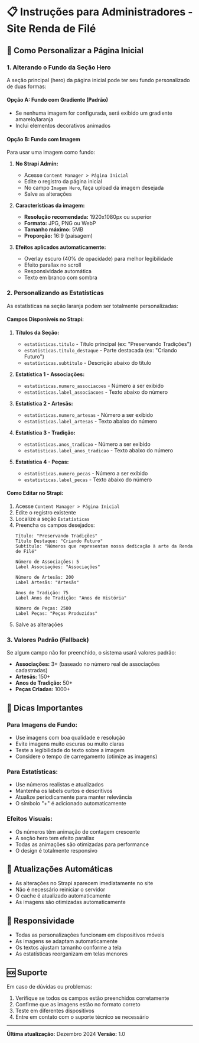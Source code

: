 # 📋 Instruções para Administradores - Site Renda de Filé

## 🎨 Como Personalizar a Página Inicial

### 1. Alterando o Fundo da Seção Hero

A seção principal (hero) da página inicial pode ter seu fundo personalizado de duas formas:

#### **Opção A: Fundo com Gradiente (Padrão)**
- Se nenhuma imagem for configurada, será exibido um gradiente amarelo/laranja
- Inclui elementos decorativos animados

#### **Opção B: Fundo com Imagem**
Para usar uma imagem como fundo:

1. **No Strapi Admin:**
   - Acesse `Content Manager > Página Inicial`
   - Edite o registro da página inicial
   - No campo `Imagem Hero`, faça upload da imagem desejada
   - Salve as alterações

2. **Características da imagem:**
   - **Resolução recomendada:** 1920x1080px ou superior
   - **Formato:** JPG, PNG ou WebP
   - **Tamanho máximo:** 5MB
   - **Proporção:** 16:9 (paisagem)

3. **Efeitos aplicados automaticamente:**
   - Overlay escuro (40% de opacidade) para melhor legibilidade
   - Efeito parallax no scroll
   - Responsividade automática
   - Texto em branco com sombra

### 2. Personalizando as Estatísticas

As estatísticas na seção laranja podem ser totalmente personalizadas:

#### **Campos Disponíveis no Strapi:**

1. **Títulos da Seção:**
   - `estatisticas.titulo` - Título principal (ex: "Preservando Tradições")
   - `estatisticas.titulo_destaque` - Parte destacada (ex: "Criando Futuro")
   - `estatisticas.subtitulo` - Descrição abaixo do título

2. **Estatística 1 - Associações:**
   - `estatisticas.numero_associacoes` - Número a ser exibido
   - `estatisticas.label_associacoes` - Texto abaixo do número

3. **Estatística 2 - Artesãs:**
   - `estatisticas.numero_artesas` - Número a ser exibido
   - `estatisticas.label_artesas` - Texto abaixo do número

4. **Estatística 3 - Tradição:**
   - `estatisticas.anos_tradicao` - Número a ser exibido
   - `estatisticas.label_anos_tradicao` - Texto abaixo do número

5. **Estatística 4 - Peças:**
   - `estatisticas.numero_pecas` - Número a ser exibido
   - `estatisticas.label_pecas` - Texto abaixo do número

#### **Como Editar no Strapi:**

1. Acesse `Content Manager > Página Inicial`
2. Edite o registro existente
3. Localize a seção `Estatísticas`
4. Preencha os campos desejados:
   ```
   Título: "Preservando Tradições"
   Título Destaque: "Criando Futuro"
   Subtítulo: "Números que representam nossa dedicação à arte da Renda de Filé"
   
   Número de Associações: 5
   Label Associações: "Associações"
   
   Número de Artesãs: 200
   Label Artesãs: "Artesãs"
   
   Anos de Tradição: 75
   Label Anos de Tradição: "Anos de História"
   
   Número de Peças: 2500
   Label Peças: "Peças Produzidas"
   ```
5. Salve as alterações

### 3. Valores Padrão (Fallback)

Se algum campo não for preenchido, o sistema usará valores padrão:

- **Associações:** 3+ (baseado no número real de associações cadastradas)
- **Artesãs:** 150+
- **Anos de Tradição:** 50+
- **Peças Criadas:** 1000+

## 🎯 Dicas Importantes

### **Para Imagens de Fundo:**
- Use imagens com boa qualidade e resolução
- Evite imagens muito escuras ou muito claras
- Teste a legibilidade do texto sobre a imagem
- Considere o tempo de carregamento (otimize as imagens)

### **Para Estatísticas:**
- Use números realistas e atualizados
- Mantenha os labels curtos e descritivos
- Atualize periodicamente para manter relevância
- O símbolo "+" é adicionado automaticamente

### **Efeitos Visuais:**
- Os números têm animação de contagem crescente
- A seção hero tem efeito parallax
- Todas as animações são otimizadas para performance
- O design é totalmente responsivo

## 🔄 Atualizações Automáticas

- As alterações no Strapi aparecem imediatamente no site
- Não é necessário reiniciar o servidor
- O cache é atualizado automaticamente
- As imagens são otimizadas automaticamente

## 📱 Responsividade

- Todas as personalizações funcionam em dispositivos móveis
- As imagens se adaptam automaticamente
- Os textos ajustam tamanho conforme a tela
- As estatísticas reorganizam em telas menores

## 🆘 Suporte

Em caso de dúvidas ou problemas:
1. Verifique se todos os campos estão preenchidos corretamente
2. Confirme que as imagens estão no formato correto
3. Teste em diferentes dispositivos
4. Entre em contato com o suporte técnico se necessário

---

**Última atualização:** Dezembro 2024
**Versão:** 1.0
